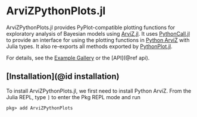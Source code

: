 # ArviZPythonPlots.jl

ArviZPythonPlots.jl provides PyPlot-compatible plotting functions for exploratory analysis of Bayesian models using [ArviZ.jl](https://julia.arviz.org/).
It uses [PythonCall.jl](https://github.com/cjdoris/PythonCall.jl) to provide an interface for using the plotting functions in [Python ArviZ](https://python.arviz.org/) with Julia types.
It also re-exports all methods exported by [PythonPlot.jl](https://github.com/JuliaPy/PythonPlot.jl).

For details, see the [Example Gallery](@ref) or the [API](@ref api).

## [Installation](@id installation)

To install ArviZPythonPlots.jl, we first need to install Python ArviZ.
From the Julia REPL, type `]` to enter the Pkg REPL mode and run

```
pkg> add ArviZPythonPlots
```
